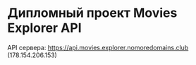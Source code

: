 # Дипломный проект Movies Explorer API


API сервера: https://api.movies.explorer.nomoredomains.club (178.154.206.153)

